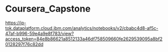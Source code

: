 # Coursera_Capstone
https://jp-tok.dataplatform.cloud.ibm.com/analytics/notebooks/v2/cbabc4d8-af5c-47af-b996-59e4a9e8f783/view?access_token=84e8b86621a8512133a46df758509660fe2629539095a8bf20128297f76c82dd

